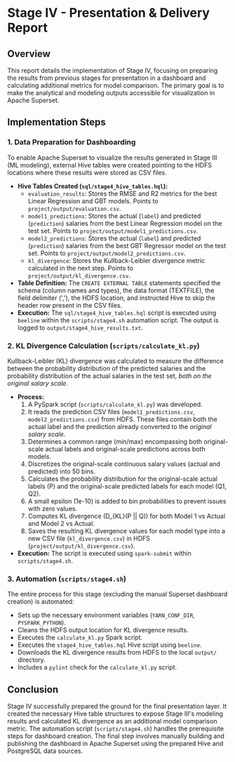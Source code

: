 # Stage IV - Presentation & Delivery Report

## Overview
This report details the implementation of Stage IV, focusing on preparing the results from previous stages for presentation in a dashboard and calculating additional metrics for model comparison. The primary goal is to make the analytical and modeling outputs accessible for visualization in Apache Superset.

## Implementation Steps

### 1. Data Preparation for Dashboarding
To enable Apache Superset to visualize the results generated in Stage III (ML modeling), external Hive tables were created pointing to the HDFS locations where these results were stored as CSV files.

- **Hive Tables Created (`sql/stage4_hive_tables.hql`):**
    - `evaluation_results`: Stores the RMSE and R2 metrics for the best Linear Regression and GBT models. Points to `project/output/evaluation.csv`.
    - `model1_predictions`: Stores the actual (`label`) and predicted (`prediction`) salaries from the best Linear Regression model on the test set. Points to `project/output/model1_predictions.csv`.
    - `model2_predictions`: Stores the actual (`label`) and predicted (`prediction`) salaries from the best GBT Regressor model on the test set. Points to `project/output/model2_predictions.csv`.
    - `kl_divergence`: Stores the Kullback-Leibler divergence metric calculated in the next step. Points to `project/output/kl_divergence.csv`.
- **Table Definition:** The `CREATE EXTERNAL TABLE` statements specified the schema (column names and types), the data format (TEXTFILE), the field delimiter (','), the HDFS location, and instructed Hive to skip the header row present in the CSV files.
- **Execution:** The `sql/stage4_hive_tables.hql` script is executed using `beeline` within the `scripts/stage4.sh` automation script. The output is logged to `output/stage4_hive_results.txt`.

### 2. KL Divergence Calculation (`scripts/calculate_kl.py`)
Kullback-Leibler (KL) divergence was calculated to measure the difference between the probability distribution of the predicted salaries and the probability distribution of the actual salaries in the test set, *both on the original salary scale*.

- **Process:**
    1.  A PySpark script (`scripts/calculate_kl.py`) was developed.
    2.  It reads the prediction CSV files (`model1_predictions.csv`, `model2_predictions.csv`) from HDFS. These files contain both the actual label and the prediction already converted to the *original salary scale*.
    3.  Determines a common range (min/max) encompassing both original-scale actual labels and original-scale predictions across both models.
    4.  Discretizes the original-scale continuous salary values (actual and predicted) into 50 bins.
    5.  Calculates the probability distribution for the original-scale actual labels (P) and the original-scale predicted labels for each model (Q1, Q2).
    6.  A small epsilon (1e-10) is added to bin probabilities to prevent issues with zero values.
    7.  Computes KL divergence \(D_{KL}(P || Q)\) for both Model 1 vs Actual and Model 2 vs Actual.
    8.  Saves the resulting KL divergence values for each model type into a new CSV file (`kl_divergence.csv`) in HDFS (`project/output/kl_divergence.csv`).
- **Execution:** The script is executed using `spark-submit` within `scripts/stage4.sh`.

### 3. Automation (`scripts/stage4.sh`)
The entire process for this stage (excluding the manual Superset dashboard creation) is automated:
- Sets up the necessary environment variables (`YARN_CONF_DIR`, `PYSPARK_PYTHON`).
- Cleans the HDFS output location for KL divergence results.
- Executes the `calculate_kl.py` Spark script.
- Executes the `stage4_hive_tables.hql` Hive script using `beeline`.
- Downloads the KL divergence results from HDFS to the local `output/` directory.
- Includes a `pylint` check for the `calculate_kl.py` script.

## Conclusion
Stage IV successfully prepared the ground for the final presentation layer. It created the necessary Hive table structures to expose Stage III's modeling results and calculated KL divergence as an additional model comparison metric. The automation script (`scripts/stage4.sh`) handles the prerequisite steps for dashboard creation. The final step involves manually building and publishing the dashboard in Apache Superset using the prepared Hive and PostgreSQL data sources. 
